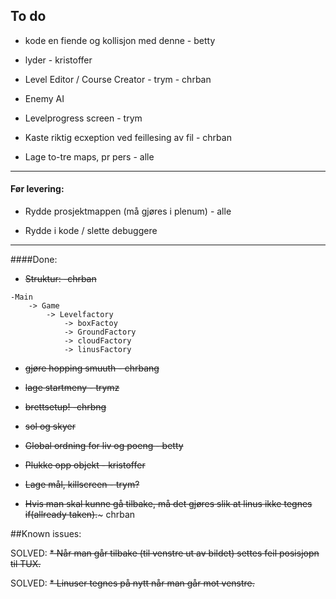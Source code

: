 
## To do



* kode en fiende og kollisjon med denne - betty

* lyder - kristoffer 

* Level Editor / Course Creator - trym - chrban

* Enemy AI

* Levelprogress screen - trym

* Kaste riktig ecxeption ved feillesing av fil - chrban

* Lage to-tre maps, pr pers - alle


________________________________________________
#### Før levering:

* Rydde prosjektmappen (må gjøres i plenum) - alle

* Rydde i kode / slette debuggere
________________________________________________
####Done:
* ~~Struktur: -chrban~~
```
-Main
	-> Game
		-> Levelfactory
			-> boxFactoy
			-> GroundFactory
			-> cloudFactory
			-> linusFactory
```
* ~~gjøre hopping smuuth - chrbang~~

* ~~lage startmeny - trymz~~

* ~~brettsetup! -chrbng~~

* ~~sol og skyer~~

* ~~Global ordning for liv og poeng - betty~~

* ~~Plukke opp objekt - kristoffer~~

* ~~Lage mål, killscreen - trym?~~

* ~~Hvis man skal kunne gå tilbake, må det gjøres slik at linus ikke tegnes if(allready taken).~~~ chrban




 ##Known issues:

 SOLVED: ~~* Når man går tilbake (til venstre ut av bildet) settes feil posisjopn til TUX.~~

 SOLVED: ~~* Linuser tegnes på nytt når man går mot venstre.~~

 
